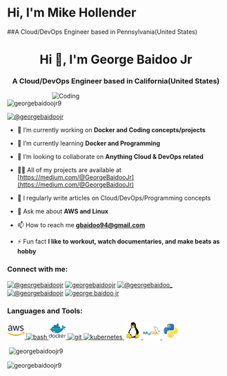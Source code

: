 # Hi, I'm Mike Hollender
##A Cloud/DevOps Engineer based in Pennsylvania(United States)


<h1 align="center">Hi 👋, I'm George Baidoo Jr</h1>
<h3 align="center">A Cloud/DevOps Engineer based in California(United States)</h3>
<img align="right"alt="Coding" width="400" src="https://www.codemotion.com/magazine/wp-content/uploads/2020/09/devops-1024x527.png"> 

<p align="left"> <img src="https://komarev.com/ghpvc/?username=georgebaidoojr9&label=Profile%20views&color=0e75b6&style=flat" alt="georgebaidoojr9" /> </p>

<p align="left"> <a href="https://twitter.com/@georgebaidoojr" target="blank"><img src="https://img.shields.io/twitter/follow/@georgebaidoojr?logo=twitter&style=for-the-badge" alt="@georgebaidoojr" /></a> </p>

- 🔭 I’m currently working on **Docker and Coding concepts/projects**

- 🌱 I’m currently learning **Docker and Programming**

- 👯 I’m looking to collaborate on **Anything Cloud & DevOps related**

- 👨‍💻 All of my projects are available at [https://medium.com/@GeorgeBaidooJr](https://medium.com/@GeorgeBaidooJr)

- 📝 I regularly write articles on Cloud/DevOps/Programming concepts

- 💬 Ask me about **AWS and Linux**

- 📫 How to reach me **gbaidoo94@gmail.com**

- ⚡ Fun fact **I like to workout, watch documentaries, and make beats as hobby**

<h3 align="left">Connect with me:</h3>
<p align="left">
<a href="https://twitter.com/@georgebaidoojr" target="blank"><img align="center" src="https://raw.githubusercontent.com/rahuldkjain/github-profile-readme-generator/master/src/images/icons/Social/twitter.svg" alt="@georgebaidoojr" height="30" width="40" /></a>
<a href="https://linkedin.com/in/georgebaidoojr" target="blank"><img align="center" src="https://raw.githubusercontent.com/rahuldkjain/github-profile-readme-generator/master/src/images/icons/Social/linked-in-alt.svg" alt="georgebaidoojr" height="30" width="40" /></a>
<a href="https://instagram.com/@georgebaidoo_" target="blank"><img align="center" src="https://raw.githubusercontent.com/rahuldkjain/github-profile-readme-generator/master/src/images/icons/Social/instagram.svg" alt="@georgebaidoo_" height="30" width="40" /></a>
<a href="https://medium.com/@georgebaidoojr" target="blank"><img align="center" src="https://raw.githubusercontent.com/rahuldkjain/github-profile-readme-generator/master/src/images/icons/Social/medium.svg" alt="@georgebaidoojr" height="30" width="40" /></a>
<a href="https://www.youtube.com/c/george baidoo jr" target="blank"><img align="center" src="https://raw.githubusercontent.com/rahuldkjain/github-profile-readme-generator/master/src/images/icons/Social/youtube.svg" alt="george baidoo jr" height="30" width="40" /></a>
</p>

<h3 align="left">Languages and Tools:</h3>
<p align="left"> <a href="https://aws.amazon.com" target="_blank" rel="noreferrer"> <img src="https://raw.githubusercontent.com/devicons/devicon/master/icons/amazonwebservices/amazonwebservices-original-wordmark.svg" alt="aws" width="40" height="40"/> </a> <a href="https://www.gnu.org/software/bash/" target="_blank" rel="noreferrer"> <img src="https://www.vectorlogo.zone/logos/gnu_bash/gnu_bash-icon.svg" alt="bash" width="40" height="40"/> </a> <a href="https://www.docker.com/" target="_blank" rel="noreferrer"> <img src="https://raw.githubusercontent.com/devicons/devicon/master/icons/docker/docker-original-wordmark.svg" alt="docker" width="40" height="40"/> </a> <a href="https://git-scm.com/" target="_blank" rel="noreferrer"> <img src="https://www.vectorlogo.zone/logos/git-scm/git-scm-icon.svg" alt="git" width="40" height="40"/> </a> <a href="https://kubernetes.io" target="_blank" rel="noreferrer"> <img src="https://www.vectorlogo.zone/logos/kubernetes/kubernetes-icon.svg" alt="kubernetes" width="40" height="40"/> </a> <a href="https://www.linux.org/" target="_blank" rel="noreferrer"> <img src="https://raw.githubusercontent.com/devicons/devicon/master/icons/linux/linux-original.svg" alt="linux" width="40" height="40"/> </a> <a href="https://www.mysql.com/" target="_blank" rel="noreferrer"> <img src="https://raw.githubusercontent.com/devicons/devicon/master/icons/mysql/mysql-original-wordmark.svg" alt="mysql" width="40" height="40"/> </a> <a href="https://www.python.org" target="_blank" rel="noreferrer"> <img src="https://raw.githubusercontent.com/devicons/devicon/master/icons/python/python-original.svg" alt="python" width="40" height="40"/> </a> </p>

<p>&nbsp;<img align="center" src="https://github-readme-stats.vercel.app/api?username=georgebaidoojr9&show_icons=true&locale=en" alt="georgebaidoojr9" /></p>

<p><img align="center" src="https://github-readme-streak-stats.herokuapp.com/?user=georgebaidoojr9&" alt="georgebaidoojr9" /></p>

